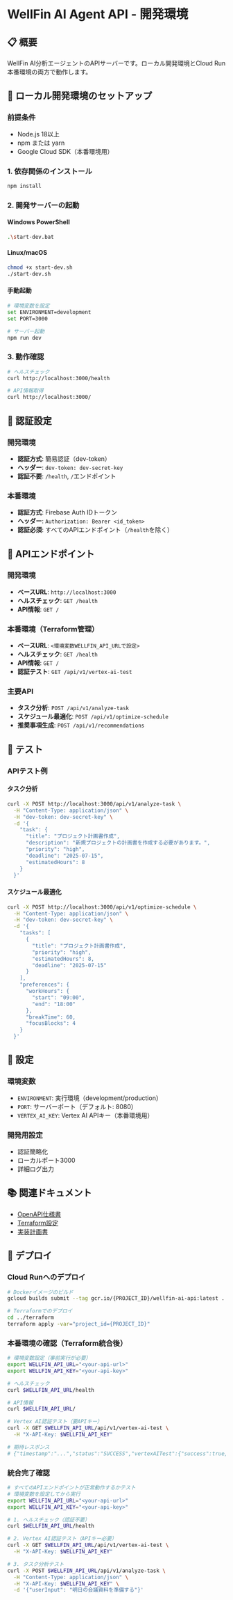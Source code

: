 # WellFin AI Agent API - 開発環境

## 📋 概要

WellFin AI分析エージェントのAPIサーバーです。ローカル開発環境とCloud Run本番環境の両方で動作します。

## 🚀 ローカル開発環境のセットアップ

### 前提条件
- Node.js 18以上
- npm または yarn
- Google Cloud SDK（本番環境用）

### 1. 依存関係のインストール

```bash
npm install
```

### 2. 開発サーバーの起動

#### Windows PowerShell
```bash
.\start-dev.bat
```

#### Linux/macOS
```bash
chmod +x start-dev.sh
./start-dev.sh
```

#### 手動起動
```bash
# 環境変数を設定
set ENVIRONMENT=development
set PORT=3000

# サーバー起動
npm run dev
```

### 3. 動作確認

```bash
# ヘルスチェック
curl http://localhost:3000/health

# API情報取得
curl http://localhost:3000/
```

## 🔐 認証設定

### 開発環境
- **認証方式**: 簡易認証（dev-token）
- **ヘッダー**: `dev-token: dev-secret-key`
- **認証不要**: `/health`, `/`エンドポイント

### 本番環境
- **認証方式**: Firebase Auth IDトークン
- **ヘッダー**: `Authorization: Bearer <id_token>`
- **認証必須**: すべてのAPIエンドポイント（`/health`を除く）

## 📡 APIエンドポイント

### 開発環境
- **ベースURL**: `http://localhost:3000`
- **ヘルスチェック**: `GET /health`
- **API情報**: `GET /`

### 本番環境（Terraform管理）
- **ベースURL**: `<環境変数WELLFIN_API_URLで設定>`
- **ヘルスチェック**: `GET /health`
- **API情報**: `GET /`
- **認証テスト**: `GET /api/v1/vertex-ai-test`

### 主要API
- **タスク分析**: `POST /api/v1/analyze-task`
- **スケジュール最適化**: `POST /api/v1/optimize-schedule`
- **推奨事項生成**: `POST /api/v1/recommendations`

## 🧪 テスト

### APIテスト例

#### タスク分析
```bash
curl -X POST http://localhost:3000/api/v1/analyze-task \
  -H "Content-Type: application/json" \
  -H "dev-token: dev-secret-key" \
  -d '{
    "task": {
      "title": "プロジェクト計画書作成",
      "description": "新規プロジェクトの計画書を作成する必要があります。",
      "priority": "high",
      "deadline": "2025-07-15",
      "estimatedHours": 8
    }
  }'
```

#### スケジュール最適化
```bash
curl -X POST http://localhost:3000/api/v1/optimize-schedule \
  -H "Content-Type: application/json" \
  -H "dev-token: dev-secret-key" \
  -d '{
    "tasks": [
      {
        "title": "プロジェクト計画書作成",
        "priority": "high",
        "estimatedHours": 8,
        "deadline": "2025-07-15"
      }
    ],
    "preferences": {
      "workHours": {
        "start": "09:00",
        "end": "18:00"
      },
      "breakTime": 60,
      "focusBlocks": 4
    }
  }'
```

## 🔧 設定

### 環境変数
- `ENVIRONMENT`: 実行環境（development/production）
- `PORT`: サーバーポート（デフォルト: 8080）
- `VERTEX_AI_KEY`: Vertex AI APIキー（本番環境用）

### 開発用設定
- 認証簡略化
- ローカルポート3000
- 詳細ログ出力

## 📚 関連ドキュメント

- [OpenAPI仕様書](docs/openapi.yaml)
- [Terraform設定](../terraform/README.md)
- [実装計画書](../../doc/ai_agent_implementation_plan.md)

## 🚀 デプロイ

### Cloud Runへのデプロイ

```bash
# Dockerイメージのビルド
gcloud builds submit --tag gcr.io/{PROJECT_ID}/wellfin-ai-api:latest .

# Terraformでのデプロイ
cd ../terraform
terraform apply -var="project_id={PROJECT_ID}"
```

### 本番環境の確認（Terraform統合後）

```bash
# 環境変数設定（事前実行が必要）
export WELLFIN_API_URL="<your-api-url>"
export WELLFIN_API_KEY="<your-api-key>"

# ヘルスチェック
curl $WELLFIN_API_URL/health

# API情報
curl $WELLFIN_API_URL/

# Vertex AI認証テスト（要APIキー）
curl -X GET $WELLFIN_API_URL/api/v1/vertex-ai-test \
  -H "X-API-Key: $WELLFIN_API_KEY"

# 期待レスポンス
# {"timestamp":"...","status":"SUCCESS","vertexAITest":{"success":true,...}}
```

### 統合完了確認

```bash
# すべてのAPIエンドポイントが正常動作するかテスト
# 環境変数を設定してから実行
export WELLFIN_API_URL="<your-api-url>"
export WELLFIN_API_KEY="<your-api-key>"

# 1. ヘルスチェック（認証不要）
curl $WELLFIN_API_URL/health

# 2. Vertex AI認証テスト（APIキー必要）
curl -X GET $WELLFIN_API_URL/api/v1/vertex-ai-test \
  -H "X-API-Key: $WELLFIN_API_KEY"

# 3. タスク分析テスト
curl -X POST $WELLFIN_API_URL/api/v1/analyze-task \
  -H "Content-Type: application/json" \
  -H "X-API-Key: $WELLFIN_API_KEY" \
  -d '{"userInput": "明日の会議資料を準備する"}'
``` 